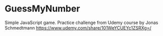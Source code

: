 # GuessMyNumber

Simple JavaScript game. Practice challenge from Udemy course by Jonas Schmedtmann https://www.udemy.com/share/101WeYCUEYc1ZSRXg=/
